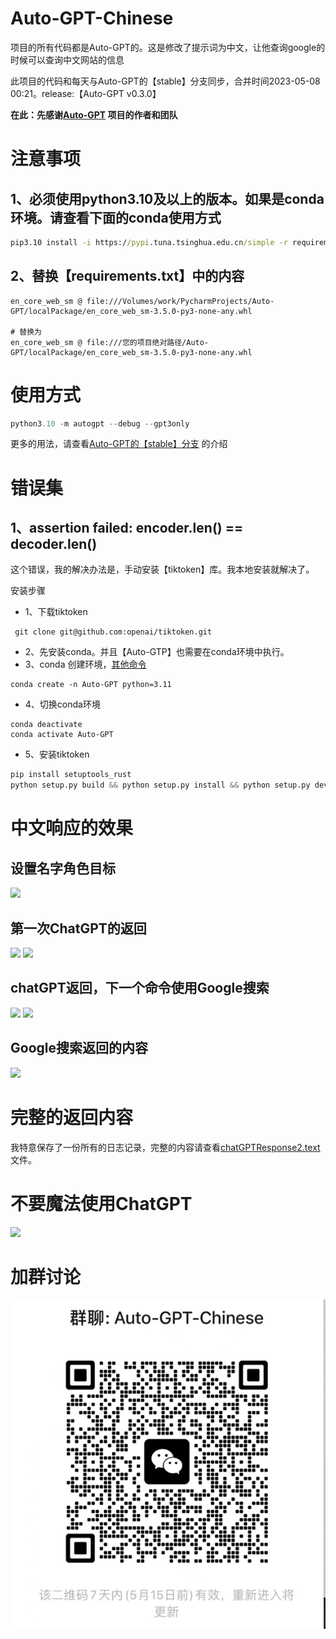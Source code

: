 # Auto-GPT-Chinese
项目的所有代码都是Auto-GPT的。这是修改了提示词为中文，让他查询google的时候可以查询中文网站的信息

此项目的代码和每天与Auto-GPT的【stable】分支同步，合并时间2023-05-08 00:21。release:【Auto-GPT v0.3.0】

**在此：先感谢[Auto-GPT](https://github.com/Significant-Gravitas/Auto-GPT) 项目的作者和团队**

# 注意事项
## 1、必须使用python3.10及以上的版本。如果是conda环境。请查看下面的conda使用方式
```cmd
pip3.10 install -i https://pypi.tuna.tsinghua.edu.cn/simple -r requirements.txt
```

## 2、替换【requirements.txt】中的内容
```text
en_core_web_sm @ file:///Volumes/work/PycharmProjects/Auto-GPT/localPackage/en_core_web_sm-3.5.0-py3-none-any.whl

# 替换为
en_core_web_sm @ file:///您的项目绝对路径/Auto-GPT/localPackage/en_core_web_sm-3.5.0-py3-none-any.whl
```

# 使用方式
```python
python3.10 -m autogpt --debug --gpt3only
```
更多的用法，请查看[Auto-GPT的【stable】分支](https://github.com/Significant-Gravitas/Auto-GPT/tree/stable) 的介绍

# 错误集
## 1、assertion failed: encoder.len() == decoder.len()
这个错误，我的解决办法是，手动安装【tiktoken】库。我本地安装就解决了。

安装步骤
- 1、下载tiktoken
```text
 git clone git@github.com:openai/tiktoken.git
```
- 2、先安装conda。并且【Auto-GTP】也需要在conda环境中执行。
- 3、conda 创建环境，[其他命令](https://zhuanlan.zhihu.com/p/94744929)
```text
conda create -n Auto-GPT python=3.11
```
- 4、切换conda环境
```text
conda deactivate
conda activate Auto-GPT
```
- 5、安装tiktoken
``` python
pip install setuptools_rust
python setup.py build && python setup.py install && python setup.py develop -i https://mirrors.aliyun.com/pypi/simple/
```

# 中文响应的效果
## 设置名字角色目标
![](images/1.png)
## 第一次ChatGPT的返回
![](images/2.png)
![](images/3.png)
## chatGPT返回，下一个命令使用Google搜索
![](images/4.png)
![](images/5.png)
## Google搜索返回的内容
![](images/6.png)

# 完整的返回内容
我特意保存了一份所有的日志记录，完整的内容请查看[chatGPTResponse2.text](chatGPTResponse2.text)文件。


# 不要魔法使用ChatGPT 
![](images/mp.jpeg)

# 加群讨论

![](images/img.png)